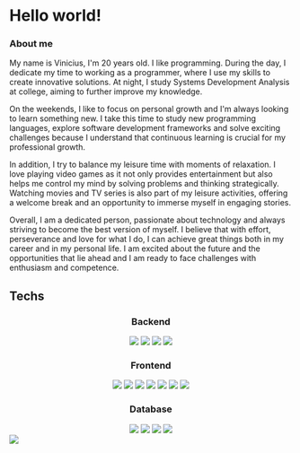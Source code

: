 # Hello world!

### About me

My name is Vinicius, I'm 20 years old. I like programming. During the day, I dedicate my time to working as a programmer, where I use my skills to create innovative solutions. At night, I study Systems Development Analysis at college, aiming to further improve my knowledge.

On the weekends, I like to focus on personal growth and I'm always looking to learn something new. I take this time to study new programming languages, explore software development frameworks and solve exciting challenges because I understand that continuous learning is crucial for my professional growth.

In addition, I try to balance my leisure time with moments of relaxation. I love playing video games as it not only provides entertainment but also helps me control my mind by solving problems and thinking strategically. Watching movies and TV series is also part of my leisure activities, offering a welcome break and an opportunity to immerse myself in engaging stories.

Overall, I am a dedicated person, passionate about technology and always striving to become the best version of myself. I believe that with effort, perseverance and love for what I do, I can achieve great things both in my career and in my personal life. I am excited about the future and the opportunities that lie ahead and I am ready to face challenges with enthusiasm and competence.
<br>

## Techs

<center>

### Backend

<div text-align="justify">
<img src="https://img.shields.io/badge/node.js-20232A?style=for-the-badge&logo=node.js&logoColor=61DAFB" />
<img src="https://img.shields.io/badge/NestJs-20232A?style=for-the-badge&logo=nestjs&logoColor=61DAFB" />
<img src="https://img.shields.io/badge/Python-20232A?style=for-the-badge&logo=Python&logoColor=61DAFB" />
<img src="https://img.shields.io/badge/FastAPI-20232A?style=for-the-badge&logo=fastapi&logoColor=61DAFB" />
</div>

### Frontend

<div text-align="justify">

<img src="https://img.shields.io/badge/html5-20232A?style=for-the-badge&logo=html5&logoColor=61DAFB" />
<img src="https://img.shields.io/badge/css3-20232A?style=for-the-badge&logo=css3&logoColor=61DAFB" />
<img src="https://img.shields.io/badge/Js-20232A?style=for-the-badge&logo=Javascript&logoColor=61DAFB" />
<img src="https://img.shields.io/badge/Ts-20232A?style=for-the-badge&logo=typescript&logoColor=61DAFB" />
<img src="https://img.shields.io/badge/React-20232A?style=for-the-badge&logo=react&logoColor=61DAFB" />
<img src="https://img.shields.io/badge/NextJs-20232A?style=for-the-badge&logo=next.js&logoColor=61DAFB" />
<img src="https://img.shields.io/badge/vuejs-20232A?style=for-the-badge&logo=v&logoColor=61DAFB" />

</div>

### Database

<div text-align="justify">
<img src="https://img.shields.io/badge/postgres-20232A?style=for-the-badge&logo=postgresql&logoColor=61DAFB" />
<img src="https://img.shields.io/badge/MongoDb-20232A?style=for-the-badge&logo=mongodb&logoColor=61DAFB" />
<img src="https://img.shields.io/badge/MySql-20232A?style=for-the-badge&logo=mysql&logoColor=61DAFB" />
<img src="https://img.shields.io/badge/oracle-20232A?style=for-the-badge&logo=oracle&logoColor=61DAFB" />

</div>

</center>


<img src="./gitDocs/github-user-contribution.svg" />
